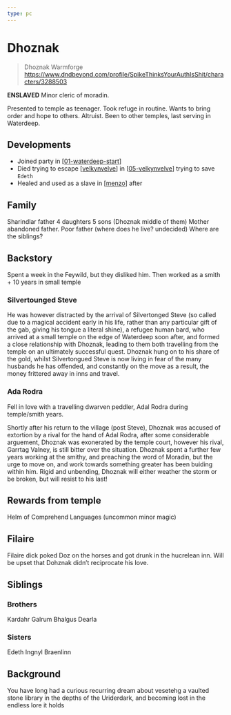 ```yaml
---
type: pc
---
```


# Dhoznak
> Dhoznak Warmforge
https://www.dndbeyond.com/profile/SpikeThinksYourAuthIsShit/characters/3288503

**ENSLAVED** Minor cleric of moradin.

Presented to temple as teenager. Took refuge in routine.
Wants to bring order and hope to others. Altruist.
Been to other temples, last serving in Waterdeep.

## Developments
- Joined party in [[01-waterdeep-start]]
- Died trying to escape [[velkynvelve]] in [[05-velkynvelve]] trying to save `Edeth`
- Healed and used as a slave in [[menzo]] after

## Family
Sharindlar father
4 daughters 5 sons (Dhoznak middle of them)
Mother abandoned father.
Poor father (where does he live? undecided)
Where are the siblings?

## Backstory
Spent a week in the Feywild, but they disliked him.
Then worked as a smith + 10 years in small temple

### Silvertounged Steve
He was however distracted by the arrival of Silvertonged Steve (so called due to a magical accident early in his life, rather than any particular gift of the gab, giving his tongue a literal shine), a refugee human bard, who arrived at a small temple on the edge of Waterdeep soon after, and formed a close relationship with Dhoznak, leading to them both travelling from the temple on an ultimately successful quest. Dhoznak hung on to his share of the gold, whilst Silvertongued Steve is now living in fear of the many husbands he has offended, and constantly on the move as a result, the money frittered away in inns and travel.

### Ada Rodra
Fell in love with a travelling dwarven peddler, Adal Rodra during temple/smith years.

Shortly after his return to the village (post Steve), Dhoznak was accused of extortion by a rival for the hand of Adal Rodra, after some considerable arguement, Dhoznak was exonerated by the temple court, however his rival, Garrtag Valney, is still bitter over the situation. Dhoznak spent a further few years working at the smithy, and preaching the word of Moradin, but the urge to move on, and work towards something greater has been buiding within him. Rigid and unbending, Dhoznak will either weather the storm or be broken, but will resist to his last!

## Rewards from temple
Helm of Comprehend Languages (uncommon minor magic)

## Filaire
Filaire dick poked Doz on the horses and got drunk in the hucrelean inn.
Will be upset that Dohznak didn’t reciprocate his love.

## Siblings
### Brothers
Kardahr
Galrum
Bhalgus
Dearla

### Sisters
Edeth
Ingnyl
Braenlinn

## Background
You have long had a curious recurring dream about vesetehg a vaulted stone library in the depths of the Uriderdark, and becoming lost in the endless lore it holds

[//begin]: # "Autogenerated link references for markdown compatibility"
[01-waterdeep-start]: ../recaps/01-waterdeep-start "01-waterdeep-start"
[velkynvelve]: ../underdark/velkynvelve "Velkynvelve"
[05-velkynvelve]: ../recaps/05-velkynvelve "05-velkynvelve"
[menzo]: ../underdark/menzo "Menzoberranzan"
[//end]: # "Autogenerated link references"
